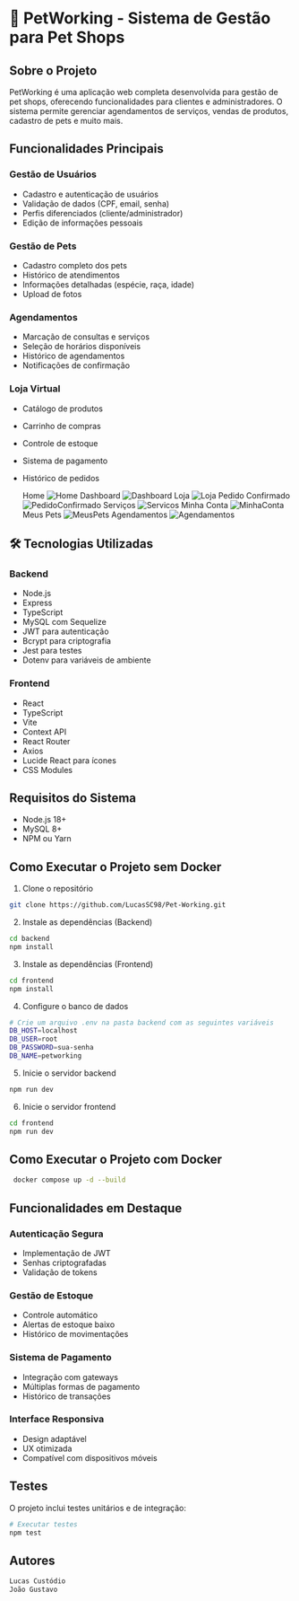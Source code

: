# 🐾 PetWorking - Sistema de Gestão para Pet Shops

## Sobre o Projeto

PetWorking é uma aplicação web completa desenvolvida para gestão de pet shops, oferecendo funcionalidades para clientes e administradores. O sistema permite gerenciar agendamentos de serviços, vendas de produtos, cadastro de pets e muito mais.

## Funcionalidades Principais

### Gestão de Usuários
- Cadastro e autenticação de usuários
- Validação de dados (CPF, email, senha)
- Perfis diferenciados (cliente/administrador)
- Edição de informações pessoais

### Gestão de Pets
- Cadastro completo dos pets
- Histórico de atendimentos
- Informações detalhadas (espécie, raça, idade)
- Upload de fotos

### Agendamentos
- Marcação de consultas e serviços
- Seleção de horários disponíveis
- Histórico de agendamentos
- Notificações de confirmação

### Loja Virtual
- Catálogo de produtos
- Carrinho de compras
- Controle de estoque
- Sistema de pagamento
- Histórico de pedidos

  Home
  ![Home](https://i.imgur.com/CXNqB3d.png)
  Dashboard
  ![Dashboard](https://i.imgur.com/fnUsaVA.png)
  Loja
  ![Loja](https://i.imgur.com/ARWqMzg.png)
  Pedido Confirmado
  ![PedidoConfirmado](https://i.imgur.com/mBzlYw0.png)
  Serviços
  ![Servicos](https://i.imgur.com/M9761X0.png)
  Minha Conta
  ![MinhaConta](https://i.imgur.com/Jpbcgvp.png)
  Meus Pets
  ![MeusPets](https://i.imgur.com/db9bNyg.png)
  Agendamentos
  ![Agendamentos](https://i.imgur.com/db9bNyg.png)
  

## 🛠️ Tecnologias Utilizadas

### Backend
- Node.js
- Express
- TypeScript
- MySQL com Sequelize
- JWT para autenticação
- Bcrypt para criptografia
- Jest para testes
- Dotenv para variáveis de ambiente

### Frontend
- React
- TypeScript
- Vite
- Context API
- React Router
- Axios
- Lucide React para ícones
- CSS Modules

## Requisitos do Sistema

- Node.js 18+
- MySQL 8+
- NPM ou Yarn

## Como Executar o Projeto sem Docker

1. Clone o repositório
```bash
git clone https://github.com/LucasSC98/Pet-Working.git
```

2. Instale as dependências (Backend)
```bash
cd backend
npm install
```

3. Instale as dependências (Frontend)
```bash
cd frontend
npm install
```

4. Configure o banco de dados
```bash
# Crie um arquivo .env na pasta backend com as seguintes variáveis
DB_HOST=localhost
DB_USER=root
DB_PASSWORD=sua-senha
DB_NAME=petworking
```

5. Inicie o servidor backend
```bash
npm run dev
```

6. Inicie o servidor frontend
```bash
cd frontend
npm run dev
```

 ## Como Executar o Projeto com Docker
 
````bash
 docker compose up -d --build    
 ````


## Funcionalidades em Destaque

### Autenticação Segura
- Implementação de JWT
- Senhas criptografadas
- Validação de tokens

### Gestão de Estoque
- Controle automático
- Alertas de estoque baixo
- Histórico de movimentações

### Sistema de Pagamento
- Integração com gateways
- Múltiplas formas de pagamento
- Histórico de transações

### Interface Responsiva
- Design adaptável
- UX otimizada
- Compatível com dispositivos móveis

## Testes

O projeto inclui testes unitários e de integração:

```bash
# Executar testes
npm test
````

## Autores
````bash
Lucas Custódio
João Gustavo
````
